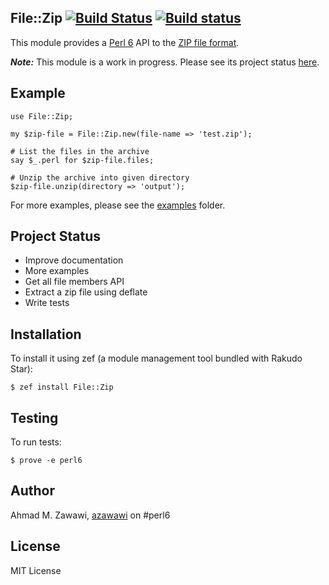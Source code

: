 ## File::Zip [![Build Status](https://travis-ci.org/azawawi/perl6-file-zip.svg?branch=master)](https://travis-ci.org/azawawi/perl6-file-zip) [![Build status](https://ci.appveyor.com/api/projects/status/github/azawawi/perl6-file-zip?svg=true)](https://ci.appveyor.com/project/azawawi/perl6-file-zip/branch/master)

This module provides a [Perl 6](http://perl6.org) API to the [ZIP file format](https://en.wikipedia.org/wiki/Zip_\(file_format\)).

***Note:*** This module is a work in progress. Please see its project status [here](https://github.com/azawawi/perl6-file-zip/blob/master/README.md#project-status).

## Example

```Perl6
use File::Zip;

my $zip-file = File::Zip.new(file-name => 'test.zip');

# List the files in the archive
say $_.perl for $zip-file.files;

# Unzip the archive into given directory
$zip-file.unzip(directory => 'output');
```

For more examples, please see the [examples](examples) folder.

## Project Status

- Improve documentation
- More examples
- Get all file members API
- Extract a zip file using deflate
- Write tests

## Installation

To install it using zef (a module management tool bundled with Rakudo Star):

```
$ zef install File::Zip
```

## Testing

To run tests:

```
$ prove -e perl6
```

## Author

Ahmad M. Zawawi, [azawawi](https://github.com/azawawi/) on #perl6

## License

MIT License
